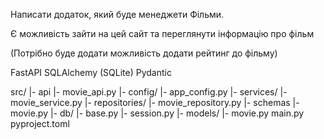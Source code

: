 Написати додаток, який буде менеджети Фільми.

Є можливість зайти на цей сайт та переглянути інформацію про фільм

(Потрібно буде додати можливість додати рейтинг до фільму)

FastAPI
SQLAlchemy (SQLite)
Pydantic


src/
 |- api
    |- movie_api.py
 |- config/
    |- app_config.py
 |- services/
    |- movie_service.py
 |- repositories/
    |- movie_repository.py
 |- schemas
    |- movie.py
 |- db/
    |- base.py
    |- session.py
 |- models/
    |- movie.py
main.py
pyproject.toml